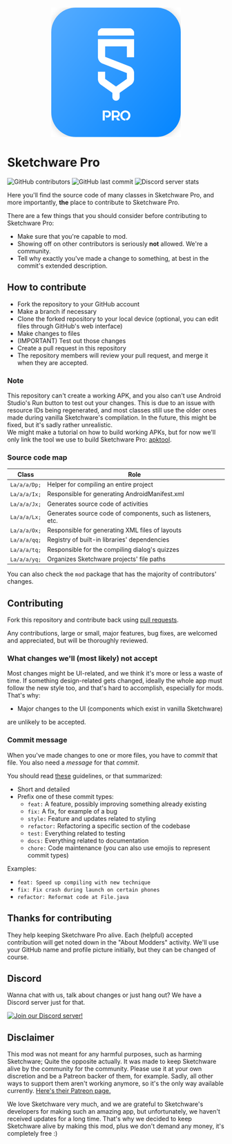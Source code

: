 <p style="text-align: center;">
    <img src="assets/Sketchware-Pro.png" />
</p>

# Sketchware Pro
![GitHub contributors](https://img.shields.io/github/contributors/Sketchware-Pro/Sketchware-Pro) ![GitHub last commit](https://img.shields.io/github/last-commit/Sketchware-Pro/Sketchware-Pro) ![Discord server stats](https://img.shields.io/discord/790686719753846785)

Here you'll find the source code of many classes in Sketchware Pro, and more importantly, **the**
place to contribute to Sketchware Pro.

There are a few things that you should consider before contributing to Sketchware Pro:

 - Make sure that you're capable to mod.
 - Showing off on other contributors is seriously **not** allowed. We're a community.
 - Tell why exactly you've made a change to something, at best in the commit's extended description.

## How to contribute

- Fork the repository to your GitHub account
- Make a branch if necessary
- Clone the forked repository to your local device (optional, you can edit files through GitHub's
  web interface)
- Make changes to files
- (IMPORTANT) Test out those changes
- Create a pull request in this repository
- The repository members will review your pull request, and merge it when they are accepted.

### Note
This repository can't create a working APK, and you also can't use Android Studio's Run button to test out your changes.
This is due to an issue with resource IDs being regenerated, and most classes still use the older ones made during
vanilla Sketchware's compilation. In the future, this might be fixed, but it's sadly rather unrealistic.  
We might make a tutorial on how to build working APKs, but for now we'll only link the tool we use to build
Sketchware Pro: [apktool](https://ibotpeaches.github.io/Apktool/).

### Source code map

| Class | Role |
| --- | --- |
| `La/a/a/Dp;` | Helper for compiling an entire project |
| `La/a/a/Ix;` | Responsible for generating AndroidManifest.xml |
| `La/a/a/Jx;` | Generates source code of activities |
| `La/a/a/Lx;` | Generates source code of components, such as listeners, etc. |
| `La/a/a/Ox;` | Responsible for generating XML files of layouts |
| `La/a/a/qq;` | Registry of built-in libraries' dependencies |
| `La/a/a/tq;` | Responsible for the compiling dialog's quizzes |
| `La/a/a/yq;` | Organizes Sketchware projects' file paths |

You can also check the `mod` package that has the majority of contributors' changes.

## Contributing

Fork this repository and contribute back using
[pull requests](https://github.com/Sketchware-Pro/Sketchware-Pro/pulls).

Any contributions, large or small, major features, bug fixes, are welcomed and appreciated, but will
be thoroughly reviewed.

### What changes we'll (most likely) not accept

Most changes might be UI-related, and we think it's more or less a waste of time. If something design-related gets changed,
ideally the whole app must follow the new style too, and that's hard to accomplish, especially for mods. That's why:

 - Major changes to the UI (components which exist in vanilla Sketchware)

are unlikely to be accepted.

### Commit message

When you've made changes to one or more files, you have to *commit* that file. You also need a
*message* for that *commit*.

You should read [these](https://www.freecodecamp.org/news/writing-good-commit-messages-a-practical-guide/)
guidelines, or that summarized:

- Short and detailed
- Prefix one of these commit types:
   - `feat:` A feature, possibly improving something already existing
   - `fix:` A fix, for example of a bug
   - `style:` Feature and updates related to styling
   - `refactor:` Refactoring a specific section of the codebase
   - `test:` Everything related to testing
   - `docs:` Everything related to documentation
   - `chore:` Code maintenance (you can also use emojis to represent commit types)

Examples:
 - `feat: Speed up compiling with new technique`
 - `fix: Fix crash during launch on certain phones`
 - `refactor: Reformat code at File.java`


## Thanks for contributing
They help keeping Sketchware Pro alive. Each (helpful) accepted contribution will get noted down
in the "About Modders" activity. We'll use your GitHub name and profile picture initially, but they can be
changed of course.

## Discord
Wanna chat with us, talk about changes or just hang out? We have a Discord server just for that.

[![Join our Discord server!](https://invidget.switchblade.xyz/kq39yhT4rX)](http://discord.gg/kq39yhT4rX)

## Disclaimer
This mod was not meant for any harmful purposes, such as harming Sketchware; Quite the opposite actually.
It was made to keep Sketchware alive by the community for the community. Please use it at your own discretion
and be a Patreon backer of them, for example. Sadly, all other ways to support them aren't working anymore,
so it's the only way available currently.
[Here's their Patreon page.](https://www.patreon.com/sketchware)

We love Sketchware very much, and we are grateful to Sketchware's developers for making such an amazing app, but unfortunately, we haven't received updates for a long time.
That's why we decided to keep Sketchware alive by making this mod, plus we don't demand any money, it's completely free :)
